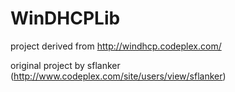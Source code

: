 WinDHCPLib
==========

project derived from http://windhcp.codeplex.com/

original project by sflanker (http://www.codeplex.com/site/users/view/sflanker)
